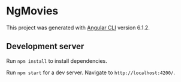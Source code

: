 # NgMovies

This project was generated with [Angular CLI](https://github.com/angular/angular-cli) version 6.1.2.

## Development server

Run `npm install` to install dependencies.

Run `npm start` for a dev server. Navigate to `http://localhost:4200/`.
